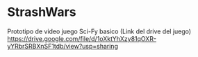 # StrashWars
Prototipo de video juego Sci-Fy basico (Link del drive del juego)
https://drive.google.com/file/d/1oXktYhXzy81qOXR-yYRbrSRBXnSF1tdb/view?usp=sharing
